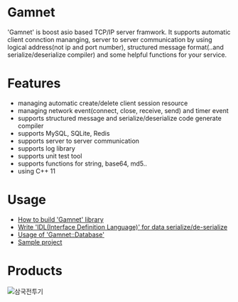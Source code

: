 # Gamnet

'Gamnet' is boost asio based TCP/IP server framwork. It supports automatic client connction mananging, server to server communication by using logical address(not ip and port number), structured message format(..and serialize/deserialize compiler) and some helpful functions for your service.

# Features

- managing automatic create/delete client session resource
- managing network event(connect, close, receive, send) and timer event
- supports structured message and serialize/deserialize code generate compiler
- supports MySQL, SQLite, Redis
- supports server to server communication
- supports log library
- supports unit test tool
- supports functions for string, base64, md5..
- using C++ 11

# Usage
- [How to build 'Gamnet' library](https://github.com/ChoiIngon/gamnet/blob/master/Gamnet/README.md)
- [Write 'IDL(Interface Definition Language)' for data serialize/de-serialize](https://github.com/ChoiIngon/gamnet/blob/master/idlc/README.md)
- [Usage of 'Gamnet::Database'](https://github.com/ChoiIngon/gamnet/blob/master/Gamnet/Database/README.md)
- [Sample project](https://github.com/ChoiIngon/gamnet/tree/master/example)

# Products
![삼국전투기](https://image.webtoonguide.com/d2/f5/1b4caa7d82467a20a7ffeb1d1735)
